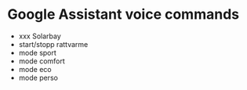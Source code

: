 # Google Assistant voice commands

* xxx Solarbay
* start/stopp rattvarme 
* mode sport
* mode comfort
* mode eco
* mode perso
